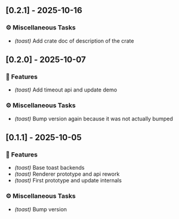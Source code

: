 ## [0.2.1] - 2025-10-16

### ⚙️ Miscellaneous Tasks

- *(toast)* Add crate doc of description of the crate
## [0.2.0] - 2025-10-07

### 🚀 Features

- *(toast)* Add timeout api and update demo

### ⚙️ Miscellaneous Tasks

- *(toast)* Bump version again because it was not actually bumped
## [0.1.1] - 2025-10-05

### 🚀 Features

- *(toast)* Base toast backends
- *(toast)* Renderer prototype and api rework
- *(toast)* First prototype and update internals

### ⚙️ Miscellaneous Tasks

- *(toast)* Bump version
